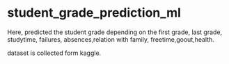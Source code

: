 # student_grade_prediction_ml

Here, predicted the student grade depending on the first grade, last grade, studytime, failures, absences,relation with family, freetime,goout,health.

dataset is collected form kaggle.


